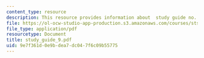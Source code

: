 ```yaml
---
content_type: resource
description: This resource provides information about  study guide no. 9.
file: https://ol-ocw-studio-app-production.s3.amazonaws.com/courses/sts-005-disease-and-society-in-america-fall-2005/9e7f361d0e9bdea7dc047f6c09b55775_study_guide_9.pdf
file_type: application/pdf
resourcetype: Document
title: study_guide_9.pdf
uid: 9e7f361d-0e9b-dea7-dc04-7f6c09b55775
---
```

